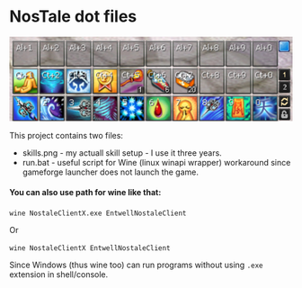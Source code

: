 # NosTale dot files
![skills](skills.png)

This project contains two files:
* skills.png - my actuall skill setup - I use it three years.
* run.bat - useful script for Wine (linux winapi wrapper) workaround since gameforge launcher does not launch the game.
#### You can also use path for wine like that:
`wine NostaleClientX.exe EntwellNostaleClient`

Or

`wine NostaleClientX EntwellNostaleClient`

Since Windows (thus wine too) can run programs without using `.exe` extension in shell/console.